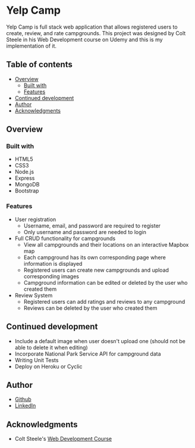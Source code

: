 # Yelp Camp

Yelp Camp is full stack web application that allows registered users to create, review, and rate campgrounds. This project was designed by Colt Steele in his Web Development course on Udemy and this is my implementation of it.

## Table of contents

- [Overview](#overview)
  - [Built with](#built-with)
  - [Features](#features)
- [Continued development](#continued-development)
- [Author](#author)
- [Acknowledgments](#acknowledgments)

## Overview

### Built with

- HTML5
- CSS3
- Node.js
- Express
- MongoDB
- Bootstrap

### Features

* User registration
    - Username, email, and password are required to register
    - Only username and password are needed to login
* Full CRUD functionality for campgrounds
    - View all campgrounds and their locations on an interactive Mapbox map
    - Each campground has its own corresponding page where information is displayed
    - Registered users can create new campgrounds and upload corresponding images
    - Campground information can be edited or deleted by the user who created them
* Review System
    - Registered users can add ratings and reviews to any campground
    - Reviews can be deleted by the user who created them

## Continued development

- Include a default image when user doesn't upload one (should not be able to delete it when editing)
- Incorporate National Park Service API for campground data
- Writing Unit Tests
- Deploy on Heroku or Cyclic

## Author

- [Github](https://github.com/Kiana-P)
- [LinkedIn](https://www.linkedin.com/in/kiana-perst/)

## Acknowledgments

- Colt Steele's [Web Development Course](https://www.udemy.com/course/the-web-developer-bootcamp/)